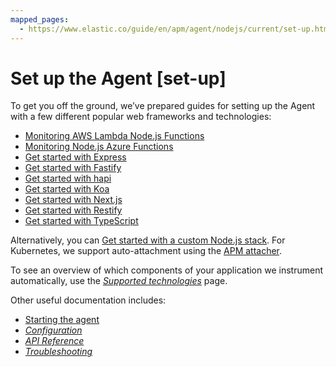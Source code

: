 ```yaml
---
mapped_pages:
  - https://www.elastic.co/guide/en/apm/agent/nodejs/current/set-up.html
---
```


# Set up the Agent [set-up]

To get you off the ground, we’ve prepared guides for setting up the Agent with a few different popular web frameworks and technologies:

* [Monitoring AWS Lambda Node.js Functions](/reference/lambda.md)
* [Monitoring Node.js Azure Functions](/reference/azure-functions.md)
* [Get started with Express](/reference/express.md)
* [Get started with Fastify](/reference/fastify.md)
* [Get started with hapi](/reference/hapi.md)
* [Get started with Koa](/reference/koa.md)
* [Get started with Next.js](/reference/nextjs.md)
* [Get started with Restify](/reference/restify.md)
* [Get started with TypeScript](/reference/typescript.md)

Alternatively, you can [Get started with a custom Node.js stack](/reference/custom-stack.md). For Kubernetes, we support auto-attachment using the [APM attacher](apm-k8s-attacher://reference/index.md).

To see an overview of which components of your application we instrument automatically, use the [*Supported technologies*](/reference/supported-technologies.md) page.

Other useful documentation includes:

* [Starting the agent](/reference/starting-agent.md)
* [*Configuration*](/reference/advanced-setup.md)
* [*API Reference*](/reference/api.md)
* [*Troubleshooting*](docs-content://troubleshoot/observability/apm-agent-nodejs/apm-nodejs-agent.md)












